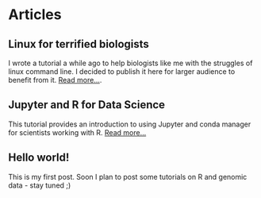 # Articles

## Linux for terrified biologists
I wrote a tutorial a while ago to help biologists like me with the struggles of linux command line. I decided to publish it here for larger audience to benefit from it. [Read more...](https://janxkoci.github.io/docs/linux_for_biologists.md).

## Jupyter and R for Data Science
This tutorial provides an introduction to using Jupyter and conda manager for scientists working with R. [Read more...](https://nbviewer.jupyter.org/github/janxkoci/janxkoci.github.io/blob/master/notebooks/conda_jupyteR.ipynb)

## Hello world!
This is my first post. Soon I plan to post some tutorials on R and genomic data - stay tuned ;)

